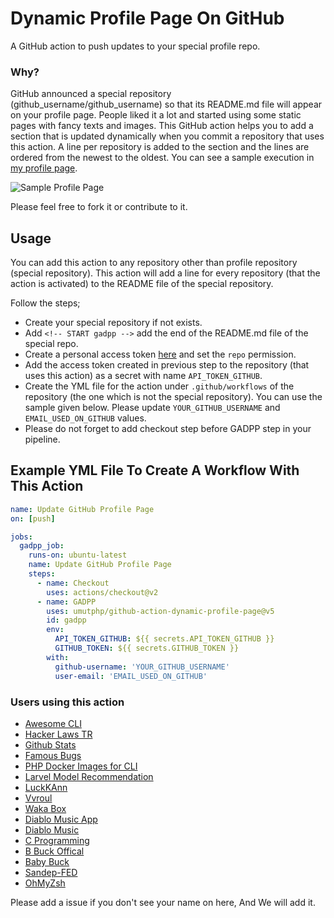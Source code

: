 # Dynamic Profile Page On GitHub

A GitHub action to push updates to your special profile repo.

### Why?

GitHub announced a special repository (github_username/github_username) so that its README.md file will appear on your profile page. People liked it a lot and started using some static pages with fancy texts and images. This GitHub action helps you to add a section that is updated dynamically when you commit a repository that uses this action. A line per repository is added to the section and the lines are ordered from the newest to the oldest. You can see a sample execution in [my profile page](https://github.com/umutphp).

![Sample Profile Page](./assets/github_profile_sample.png)

Please feel free to fork it or contribute to it.

## Usage

You can add this action to any repository other than profile repository (special repository). This action will add a line for every repository (that the action is activated) to the README file of the special repository.

Follow the steps;
- Create your special repository if not exists.
- Add `<!-- START gadpp -->` add the end of the README.md file of the special repo.
- Create a personal access token [here](https://github.com/settings/tokens) and set the `repo` permission.
- Add the access token created in previous step to the repository (that uses this action) as a secret with name `API_TOKEN_GITHUB`.
- Create the YML file for the action under `.github/workflows` of the repository (the one which is not the special repository). You can use the sample given below. Please update `YOUR_GITHUB_USERNAME` and `EMAIL_USED_ON_GITHUB` values.
- Please do not forget to add checkout step before GADPP step in your pipeline.

## Example YML File To Create A Workflow With This Action

```yml
name: Update GitHub Profile Page
on: [push]

jobs:
  gadpp_job:
    runs-on: ubuntu-latest
    name: Update GitHub Profile Page
    steps:
      - name: Checkout
        uses: actions/checkout@v2
      - name: GADPP
        uses: umutphp/github-action-dynamic-profile-page@v5
        id: gadpp
        env:
          API_TOKEN_GITHUB: ${{ secrets.API_TOKEN_GITHUB }}
          GITHUB_TOKEN: ${{ secrets.GITHUB_TOKEN }}
        with:
          github-username: 'YOUR_GITHUB_USERNAME'
          user-email: 'EMAIL_USED_ON_GITHUB'

```

### Users using this action 

- [Awesome CLI](https://github.com/umutphp/awesome-cli)
- [Hacker Laws TR](https://github.com/umutphp/hacker-laws-tr)
- [Github Stats](https://github.com/umutphp/github-stats)
- [Famous Bugs](https://github.com/umutphp/famous-bugs)
- [PHP Docker Images for CLI](https://github.com/umutphp/php-docker-images-for-cli)
- [Larvel Model Recommendation](https://github.com/umutphp/larvel-model-recommedation)
- [LuckKAnn](https://github.com/LuckKAnn/LuckKAnn)
- [Vvroul](https://github.com/vvroul/vvroul)
- [Waka Box](https://github.com/joriewong/waka-box)
- [Diablo Music App](https://github.com/Suvraneel/diablo-music-app)
- [Diablo Music](https://github.com/Suvraneel/diablo-music)
- [C Programming](https://github.com/Suvraneel/C-programming)
- [B Buck Offical](https://github.com/david3239294/BBUCKOffical)
- [Baby Buck](https://github.com/david329294/babybuck)
- [Sandep-FED](https://github.com/Sandeep-FED)
- [OhMyZsh](https://github.com/Justgoncaa/ohmyzsh)

Please add a issue if you don't see your name on here, And We will add it.
